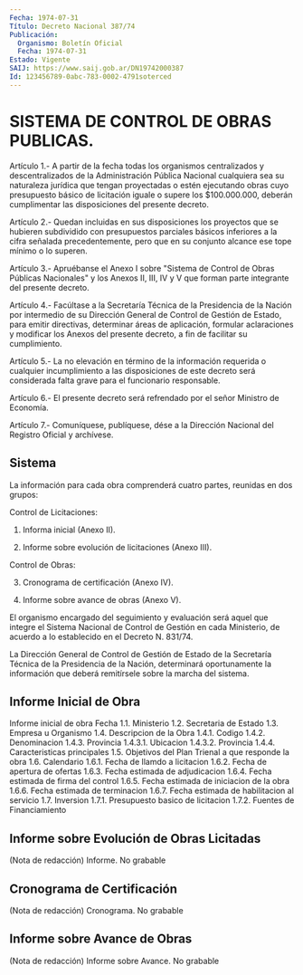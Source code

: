 ```yaml
---
Fecha: 1974-07-31
Título: Decreto Nacional 387/74
Publicación:
  Organismo: Boletín Oficial
  Fecha: 1974-07-31
Estado: Vigente
SAIJ: https://www.saij.gob.ar/DN19742000387
Id: 123456789-0abc-783-0002-4791soterced
---
```

# SISTEMA DE CONTROL DE OBRAS PUBLICAS.

<a id="1"></a>
Artículo  1.-  A  partir  de  la  fecha  todas  los organismos centralizados  y  descentralizados  de  la  Administración  Pública Nacional  cualquiera  sea  su  naturaleza  jurídica    que   tengan proyectadas  o  estén  ejecutando obras cuyo presupuesto básico  de licitación iguale o supere  los  $100.000.000, deberán cumplimentar las disposiciones del presente decreto.

<a id="2"></a>
Artículo  2.-  Quedan  incluidas  en  sus  disposiciones  los proyectos  que  se  hubieren subdividido con presupuestos parciales básicos inferiores a  la  cifra  señalada precedentemente, pero que en su conjunto alcance ese tope mínimo o lo superen.

<a id="3"></a>
Artículo 3.- Apruébanse el Anexo I sobre "Sistema de Control de Obras  Públicas Nacionales" y los Anexos II, III, IV y V que forman parte integrante del presente decreto.

<a id="4"></a>
Artículo 4.- Facúltase a la Secretaría Técnica de la Presidencia  de la Nación por intermedio de su Dirección General de Control  de Gestión  de  Estado, para emitir directivas, determinar áreas de aplicación, formular  aclaraciones  y modificar los Anexos del    presente  decreto,  a  fin  de  facilitar  su  cumplimiento.

<a id="5"></a>
Artículo  5.-  La  no  elevación  en término de la información requerida o cualquier incumplimiento a las  disposiciones  de  este decreto    será    considerada  falta  grave  para  el  funcionario responsable.

<a id="6"></a>
Artículo  6.- El presente decreto será refrendado por el señor Ministro de Economía.

<a id="7"></a>
Artículo  7.-  Comuníquese,  publíquese,  dése  a la Dirección Nacional del Registro Oficial y archívese.

## Sistema

<a id="1"></a>
La  información  para  cada  obra  comprenderá  cuatro partes, reunidas en dos grupos:

Control de Licitaciones:

1. Informa inicial (Anexo II).

2.  Informe  sobre  evolución  de  licitaciones  (Anexo III).

Control de Obras:

3. Cronograma de certificación (Anexo IV).

4. Informe sobre avance de obras (Anexo V).

El organismo encargado del seguimiento y evaluación  será aquel que integre   el  Sistema  Nacional  de  Control  de  Gestión  en  cada Ministerio,  de  acuerdo  a lo establecido en el Decreto N. 831/74.

La  Dirección  General  de Control  de  Gestión  de  Estado  de  la Secretaría Técnica de la  Presidencia  de  la  Nación,  determinará oportunamente  la  información  que  deberá  remitírsele  sobre  la marcha del sistema.

## Informe Inicial de Obra

<a id="1"></a>
Informe inicial de obra                                 Fecha 1.1. Ministerio 1.2. Secretaria de Estado 1.3. Empresa u Organismo 1.4. Descripcion de la Obra     1.4.1. Codigo     1.4.2. Denominacion     1.4.3. Provincia            1.4.3.1. Ubicacion            1.4.3.2. Provincia     1.4.4. Caracteristicas principales 1.5. Objetivos del Plan Trienal a que responde la obra 1.6. Calendario     1.6.1. Fecha de llamdo a licitacion     1.6.2. Fecha de apertura de ofertas     1.6.3. Fecha estimada de adjudicacion     1.6.4. Fecha estimada de firma del control     1.6.5. Fecha estimada de iniciacion de la obra     1.6.6. Fecha estimada de terminacion     1.6.7. Fecha estimada de habilitacion al servicio 1.7. Inversion     1.7.1. Presupuesto basico de licitacion       1.7.2. Fuentes de Financiamiento

## Informe sobre Evolución de Obras Licitadas

<a id="1"></a>
(Nota de redacción) Informe. No grabable

## Cronograma de Certificación

<a id="1"></a>
(Nota de redacción) Cronograma. No grabable

## Informe sobre Avance de Obras

<a id="1"></a>
(Nota  de  redacción)  Informe  sobre  Avance.  No  grabable